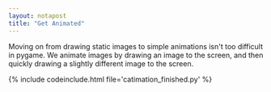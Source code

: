 ```yaml
---
layout: notapost
title: "Get Animated"
---
```


Moving on from drawing static images to simple animations isn't too difficult in pygame. We animate images by drawing an image to the screen, and then quickly drawing a slightly different image to the screen.

{% include codeinclude.html file='catimation_finished.py' %}

